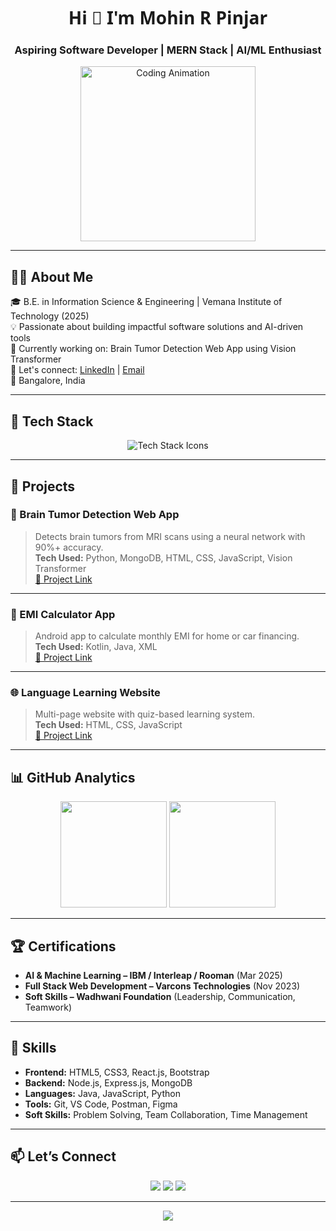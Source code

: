 <!-- Profile Header -->
<h1 align="center" style="font-family: 'Segoe UI', Tahoma, Geneva, Verdana, sans-serif;">Hi 👋 I'm Mohin R Pinjar</h1>
<h3 align="center">Aspiring Software Developer | MERN Stack | AI/ML Enthusiast</h3>

<p align="center">
  <img src="https://media.giphy.com/media/qgQUggAC3Pfv687qPC/giphy.gif" width="280" alt="Coding Animation">
</p>

---

## 👨‍💻 About Me

🎓 B.E. in Information Science & Engineering | Vemana Institute of Technology (2025)  
💡 Passionate about building impactful software solutions and AI-driven tools  
🚀 Currently working on: Brain Tumor Detection Web App using Vision Transformer  
💬 Let's connect: [LinkedIn](https://www.linkedin.com/in/mohinrpinjar) | [Email](mailto:mohinpinjar@gmail.com)  
📍 Bangalore, India  

---

## 🚀 Tech Stack

<p align="center">
  <img src="https://skillicons.dev/icons?i=html,css,js,react,nodejs,express,mongodb,mysql,java,python,kotlin&theme=light" alt="Tech Stack Icons" />
</p>

---

## 💼 Projects

### 🧠 Brain Tumor Detection Web App  
> Detects brain tumors from MRI scans using a neural network with 90%+ accuracy.  
**Tech Used:** Python, MongoDB, HTML, CSS, JavaScript, Vision Transformer  
[🔗 Project Link](https://github.com/mohinraju/Neural-Network-Powered-Brain-Detection-using-Machine-Learning)

---

### 📱 EMI Calculator App  
> Android app to calculate monthly EMI for home or car financing.  
**Tech Used:** Kotlin, Java, XML  
[🔗 Project Link](#)

---

### 🌐 Language Learning Website  
> Multi-page website with quiz-based learning system.  
**Tech Used:** HTML, CSS, JavaScript  
[🔗 Project Link](#)

---

## 📊 GitHub Analytics

<p align="center">
  <img src="https://github-readme-stats.vercel.app/api?username=mohinraju&show_icons=true&theme=transparent&rank_icon=github&hide_border=true" height="170" />
  <img src="https://github-readme-stats.vercel.app/api/top-langs/?username=mohinraju&layout=compact&theme=transparent&hide_border=true" height="170" />
</p>

---

## 🏆 Certifications

- **AI & Machine Learning – IBM / Interleap / Rooman** (Mar 2025)  
- **Full Stack Web Development – Varcons Technologies** (Nov 2023)  
- **Soft Skills – Wadhwani Foundation** (Leadership, Communication, Teamwork)

---

## 🧠 Skills

- **Frontend:** HTML5, CSS3, React.js, Bootstrap  
- **Backend:** Node.js, Express.js, MongoDB  
- **Languages:** Java, JavaScript, Python  
- **Tools:** Git, VS Code, Postman, Figma  
- **Soft Skills:** Problem Solving, Team Collaboration, Time Management

---

## 📫 Let’s Connect

<p align="center">
  <a href="mailto:mohinpinjar@gmail.com"><img src="https://img.shields.io/badge/Email-D14836?style=for-the-badge&logo=gmail&logoColor=white"></a>
  <a href="https://www.linkedin.com/in/mohinrpinjar"><img src="https://img.shields.io/badge/LinkedIn-0A66C2?style=for-the-badge&logo=linkedin&logoColor=white"></a>
  <a href="tel:+917975158435"><img src="https://img.shields.io/badge/Phone-27AE60?style=for-the-badge&logo=whatsapp&logoColor=white"></a>
</p>

---

<p align="center">
  <img src="https://readme-typing-svg.herokuapp.com?font=Fira+Code&weight=600&size=20&pause=1000&color=1A9FFF&center=true&vCenter=true&lines=Building+Smart+Web+Apps+%F0%9F%9A%80;AI+%2B+Frontend+%3D+Powerful+Tools;Let's+Connect+and+Build+Together!">
</p>
